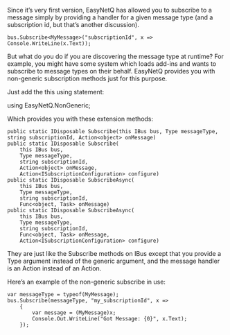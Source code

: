 Since it’s very first version, EasyNetQ has allowed you to subscribe to a message simply by providing a handler for a given message type (and a subscription id, but that’s another discussion).

    bus.Subscribe<MyMessage>("subscriptionId", x => Console.WriteLine(x.Text));

But what do you do if you are discovering the message type at runtime? For example, you might have some system which loads add-ins and wants to subscribe to message types on their behalf. EasyNetQ provides you with non-generic subscription methods just for this purpose.

Just add the this using statement:

using EasyNetQ.NonGeneric;

Which provides you with these extension methods:

    public static IDisposable Subscribe(this IBus bus, Type messageType, string subscriptionId, Action<object> onMessage)
    public static IDisposable Subscribe(
        this IBus bus,
        Type messageType,
        string subscriptionId,
        Action<object> onMessage,
        Action<ISubscriptionConfiguration> configure)
    public static IDisposable SubscribeAsync(    
        this IBus bus,    
        Type messageType,    
        string subscriptionId,    
        Func<object, Task> onMessage)
    public static IDisposable SubscribeAsync(    
        this IBus bus,     
        Type messageType,     
        string subscriptionId,     
        Func<object, Task> onMessage,     
        Action<ISubscriptionConfiguration> configure)

They are just like the Subscribe methods on IBus except that you provide a Type argument instead of the generic argument, and the message handler is an Action<object> instead of an Action<T>.

Here’s an example of the non-generic subscribe in use:

    var messageType = typeof(MyMessage);
    bus.Subscribe(messageType, "my_subscriptionId", x =>    
        {        
            var message = (MyMessage)x;        
            Console.Out.WriteLine("Got Message: {0}", x.Text);    
        });
